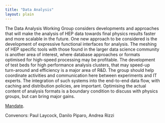 ```yaml
---
title: "Data Analysis"
layout: plain
---
```


The Data Analysis Working Group considers developments and approaches
that will make the analysis of HEP data towards final physics results
faster and more scalable in the future. One new approach to be
considered is the development of expressive functional interfaces for
analysis. The meshing of HEP specific tools with those found in the
larger data science community is another area of interest, where
database approaches or formats optimised for high-speed processing may
be profitable. The development of test beds for high performance
analysis clusters, that may speed-up turn-around and efficiency is a
major area of R&D. The group should help coordinate activities and
communication here between experiments and IT experts. The integration
of such systems into the end-to-end data flow, with caching and
distribution policies, are important. Optimising the actual content of
analysis formats is a boundary condition to discuss with physics groups,
but can bring major gains.

[Mandate](/organization/working-group-mandates.html).

Convenors: Paul Laycock, Danilo Piparo, Andrea Rizzi

